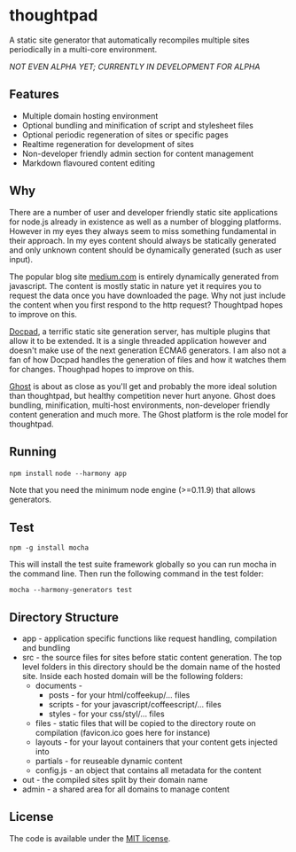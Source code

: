 thoughtpad
==========

A static site generator that automatically recompiles multiple sites periodically in a multi-core environment.

*NOT EVEN ALPHA YET; CURRENTLY IN DEVELOPMENT FOR ALPHA*

## Features

* Multiple domain hosting environment
* Optional bundling and minification of script and stylesheet files
* Optional periodic regeneration of sites or specific pages
* Realtime regeneration for development of sites
* Non-developer friendly admin section for content management
* Markdown flavoured content editing

## Why

There are a number of user and developer friendly static site applications for node.js already in existence as well as a number of blogging platforms. However in my eyes they always seem to miss something fundamental in their approach. In my eyes content should always be statically generated and only unknown content should be dynamically generated (such as user input).

The popular blog site [medium.com](http://medium.com) is entirely dynamically generated from javascript. The content is mostly static in nature yet it requires you to request the data once you have downloaded the page. Why not just include the content when you first respond to the http request? Thoughtpad hopes to improve on this.

[Docpad](http://docpad.org/), a terrific static site generation server, has multiple plugins that allow it to be extended. It is a single threaded application however and doesn't make use of the next generation ECMA6 generators. I am also not a fan of how Docpad handles the generation of files and how it watches them for changes. Thoughpad hopes to improve on this.

[Ghost](https://ghost.org/) is about as close as you'll get and probably the more ideal solution than thoughtpad, but healthy competition never hurt anyone. Ghost does bundling, minification, multi-host environments, non-developer friendly content generation and much more. The Ghost platform is the role model for thoughtpad.

## Running

`npm install`
`node --harmony app`

Note that you need the minimum node engine (>=0.11.9) that allows generators.

## Test

`npm -g install mocha`

This will install the test suite framework globally so you can run mocha in the command line. Then run the following command in the test folder:

`mocha --harmony-generators test`

## Directory Structure

* app - application specific functions like request handling, compilation and bundling
* src - the source files for sites before static content generation. The top level folders in this directory should be the domain name of the hosted site. Inside each hosted domain will be the following folders:
    * documents -
        * posts - for your html/coffeekup/... files
        * scripts - for your javascript/coffeescript/... files
        * styles - for your css/styl/... files
    * files - static files that will be copied to the directory route on compilation (favicon.ico goes here for instance)
    * layouts - for your layout containers that your content gets injected into
    * partials - for reuseable dynamic content
    * config.js - an object that contains all metadata for the content
* out - the compiled sites split by their domain name
* admin - a shared area for all domains to manage content

## License

The code is available under the [MIT license](http://deif.mit-license.org/).